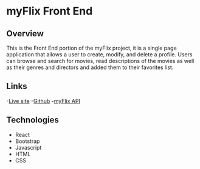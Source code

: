 # myFlix Front End

## Overview

This is the Front End portion of the myFlix project, it is a single page application that allows a user to create, modify, and delete a profile. Users can browse and search for movies, read descriptions of the movies as well as their genres and directors and added them to their favorites list.

## Links

-[Live site](https://myflix-sanchez.netlify.app/) -[Github](https://github.com/khil02/myFlix-client/tree/main) -[myFlix API](https://github.com/khil02/movie_api)

## Technologies

- React
- Bootstrap
- Javascript
- HTML
- CSS

